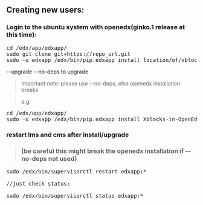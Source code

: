 ## Creating new users:

### Login to the ubuntu system with openedx(ginko.1 release at this time):
<pre>
cd /edx/app/edxapp/
sudo git clone git+https://repo_url.git
sudo -u edxapp /edx/bin/pip.edxapp install location/of/xblock/with/setup.py/file --no-deps
</pre>

--upgrade --no-deps to upgrade
> important note: please use --no-deps, else openedx installation breaks

> e.g:
<pre>
cd /edx/app/edxapp/
sudo -u edxapp /edx/bin/pip.edxapp install Xblocks-in-OpenEdx/togetherjsxblock --upgrade --no-deps
</pre>

### restart lms and cms after install/upgrade
> ### (be careful this might break the openedx installation if --no-deps not used)

<pre>
sudo /edx/bin/supervisorctl restart edxapp:*

//just check status:

sudo /edx/bin/supervisorctl status edxapp:*

</pre>

